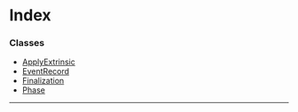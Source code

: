 

# Index

### Classes

* [ApplyExtrinsic](../classes/_type_eventrecord_.applyextrinsic.md)
* [EventRecord](../classes/_type_eventrecord_.eventrecord.md)
* [Finalization](../classes/_type_eventrecord_.finalization.md)
* [Phase](../classes/_type_eventrecord_.phase.md)

---


